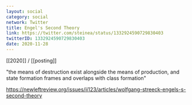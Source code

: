 ```yaml
---
layout: social
category: social
network: Twitter
title: Engel's Second Theory
link: https://twitter.com/steinea/status/1332924590729830403
twitterID: 1332924590729830403
date: 2020-11-28
---
```


[[2020]] / [[posting]]

"the means of destruction exist alongside the means of production, and state formation frames and overlaps with class formation"

<https://newleftreview.org/issues/ii123/articles/wolfgang-streeck-engels-s-second-theory>
